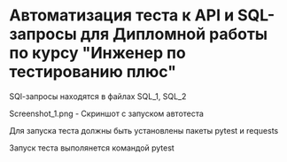 # Автоматизация теста к API и SQL-запросы для Дипломной работы по курсу "Инженер по тестированию плюс"

SQl-запросы находятся в файлах SQL_1, SQL_2

Screenshot_1.png - Скриншот с запуском автотеста

Для запуска теста должны быть установлены пакеты pytest и requests

Запуск теста выполянется командой pytest
